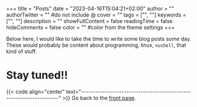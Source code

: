 +++
title = "Posts"
date = "2023-04-16T15:04:21+02:00"
author = ""
authorTwitter = "" #do not include @
cover = ""
tags = ["", ""]
keywords = ["", ""]
description = ""
showFullContent = false
readingTime = false
hideComments = false
color = "" #color from the theme settings
+++

Below here, I would like to take the time to write some blog posts some day.  
These would probably be content about programming, linux, `nushell`, that kind
of stuff.

# Stay tuned!!

{{< code align="center" text="--------------------------------------------------------------------" >}}
Go back to the [front page](/).
